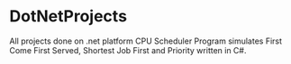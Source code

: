 # DotNetProjects
All projects done on .net platform
CPU Scheduler Program simulates First Come First Served, Shortest Job First and Priority written in C#.
